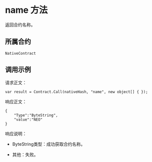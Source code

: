 # name 方法

返回合约名称。

## 所属合约

	NativeContract

## 调用示例

请求正文：

```
var result = Contract.Call(nativeHash, "name", new object[] { });
```

响应正文：

```
{
	"Type":"ByteString",
	"value":"NEO"
}
```

响应说明：

- ByteString类型：成功获取合约名称。

- 其他：失败。
